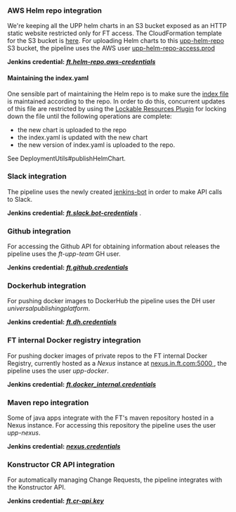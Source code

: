 ### AWS Helm repo integration
We're keeping all the UPP helm charts in an S3 bucket exposed as an HTTP static website restricted only for FT access.
The CloudFormation template for the S3 bucket is [here](https://github.com/Financial-Times/content-k8s-provisioner/blob/master/helm-repo-stack/helm-s3-repo.yaml).
For uploading Helm charts to this [upp-helm-repo](https://s3.console.aws.amazon.com/s3/buckets/upp-helm-repo/?region=eu-west-1&tab=overview) S3 bucket, the pipeline uses the AWS user [upp-helm-repo-access.prod](https://console.aws.amazon.com/iam/home?region=eu-west-1#/users/upp-helm-repo-access.prod)

**Jenkins credential:** ***[ft.helm-repo.aws-credentials
](https://upp-k8s-jenkins.in.ft.com/job/k8s-deployment/credentials/store/folder/domain/_/credential/ft.helm-repo.aws-credentials/)***

#### Maintaining the index.yaml
One sensible part of maintaining the Helm repo is to make sure the [index file](https://github.com/helm/helm/blob/master/docs/chart_repository.md#the-index-file) is maintained according to the repo.
In order to do this, concurrent updates of this file are restricted by using the [Lockable Resources Plugin](https://wiki.jenkins-ci.org/display/JENKINS/Lockable+Resources+Plugin) for locking down the file until the following operations are complete:

- the new chart is uploaded to the repo
- the index.yaml is updated with the new chart
- the new version of index.yaml is uploaded to the repo.

See DeploymentUtils#publishHelmChart.

### Slack integration
The pipeline uses the newly created [jenkins-bot](https://financialtimes.slack.com/services/180766093394) in order to make API calls to Slack.

**Jenkins credential:** ***[ft.slack.bot-credentials](https://upp-k8s-jenkins.in.ft.com/credentials/store/system/domain/_/credential/ft.slack.bot-credentials/)*** .

### Github integration
For accessing the Github API for obtaining information about releases the pipeline uses the *ft-upp-team* GH user.

**Jenkins credential:** ***[ft.github.credentials](https://upp-k8s-jenkins.in.ft.com/job/k8s-deployment/credentials/store/folder/domain/_/credential/ft.github.credentials/)***

### Dockerhub integration
For pushing docker images to DockerHub the pipeline uses the DH user *universalpublishingplatform*.

**Jenkins credential:** ***[ft.dh.credentials](https://upp-k8s-jenkins.in.ft.com/job/k8s-deployment/credentials/store/folder/domain/_/credential/ft.dh.credentials/)***

### FT internal Docker registry integration
For pushing docker images of private repos to the FT internal Docker Registry, currently hosted as a *Nexus* instance at [nexus.in.ft.com:5000
](nexus.in.ft.com:5000), the pipeline uses the user *upp-docker*.

**Jenkins credential:** ***[ft.docker_internal.credentials](https://upp-k8s-jenkins.in.ft.com/job/k8s-deployment/credentials/store/folder/domain/_/credential/ft.docker_internal.credentials/)***

### Maven repo integration
Some of java apps integrate with the FT's maven repository hosted in a Nexus instance. For accessing this repository the pipeline uses the user *upp-nexus*.

**Jenkins credential:** ***[nexus.credentials
](https://upp-k8s-jenkins.in.ft.com/job/k8s-deployment/credentials/store/folder/domain/_/credential/nexus.credentials/)***

### Konstructor CR API integration
For automatically managing Change Requests, the pipeline integrates with the Konstructor API.

**Jenkins credential:** ***[ft.cr-api.key
](https://upp-k8s-jenkins.in.ft.com/job/k8s-deployment/credentials/store/folder/domain/_/credential/ft.cr-api.key/)***

